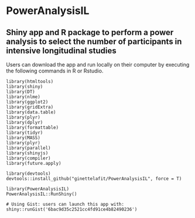 # PowerAnalysisIL

## Shiny app and R package to perform a power analysis to select the number of participants in intensive longitudinal studies

Users can download the app and run locally on their computer by executing the following commands in R or Rstudio. 

```
library(htmltools)
library(shiny)
library(DT)
library(nlme)
library(ggplot2)
library(gridExtra)
library(data.table)
library(plyr)
library(dplyr)
library(formattable)
library(tidyr)
library(MASS)
library(plyr)
library(parallel)
library(shinyjs)
library(compiler)
library(future.apply)

library(devtools)
devtools::install_github("ginettelafit/PowerAnalysisIL", force = T)

library(PowerAnalysisIL)
PowerAnalysisIL::RunShiny()

# Using Gist: users can launch this app with:
shiny::runGist('6bac9d35c2521cc4fd91ce4b82490236')
```
